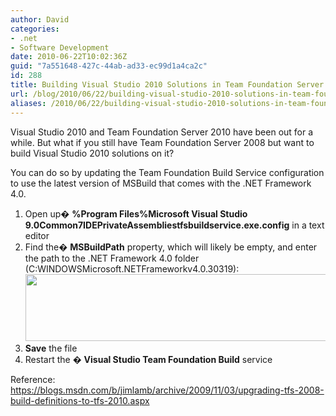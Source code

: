 ```yaml
---
author: David
categories:
- .net
- Software Development
date: 2010-06-22T10:02:36Z
guid: "7a551648-427c-44ab-ad33-ec99d1a4ca2c"
id: 288
title: Building Visual Studio 2010 Solutions in Team Foundation Server Build 2008
url: /blog/2010/06/22/building-visual-studio-2010-solutions-in-team-foundation-server-build-2008/
aliases: /2010/06/22/building-visual-studio-2010-solutions-in-team-foundation-server-build-2008/
---
```


Visual Studio 2010 and Team Foundation Server 2010 have been out for a while. But what if you still have Team Foundation Server 2008 but want to build Visual Studio 2010 solutions on it?

You can do so by updating the Team Foundation Build Service configuration to use the latest version of MSBuild that comes with the .NET Framework 4.0.

  1. Open up� **%Program Files%Microsoft Visual Studio 9.0Common7IDEPrivateAssembliestfsbuildservice.exe.config** in a text editor
  2. Find the� **MSBuildPath** property, which will likely be empty, and enter the path to the .NET Framework 4.0 folder (C:WINDOWSMicrosoft.NETFrameworkv4.0.30319):<img title="tfsbuild" src="/wp-content/uploads/2010/06/tfsbuild.png" alt="" width="661" height="107" />
  3. **Save** the file
  4. Restart the � **Visual Studio Team Foundation Build** service

Reference: <https://blogs.msdn.com/b/jimlamb/archive/2009/11/03/upgrading-tfs-2008-build-definitions-to-tfs-2010.aspx>
